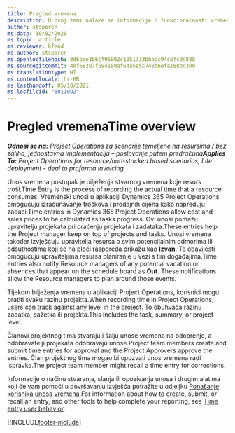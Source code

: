 ```yaml
---
title: Pregled vremena
description: U ovoj temi nalaze se informacije o funkcionalnosti vremena u aplikaciji Dynamics 365 Project Operations.
author: stsporen
ms.date: 10/02/2020
ms.topic: article
ms.reviewer: kfend
ms.author: stsporen
ms.openlocfilehash: 3d6bee3bbcf96002c1951733bbacc94c6fc9d888
ms.sourcegitcommit: 40f68387f594180af64a5e5c748b6efa188bd300
ms.translationtype: HT
ms.contentlocale: hr-HR
ms.lasthandoff: 05/10/2021
ms.locfileid: "6011092"
---
```

# <a name="time-overview"></a><span data-ttu-id="dc0fe-103">Pregled vremena</span><span class="sxs-lookup"><span data-stu-id="dc0fe-103">Time overview</span></span>

<span data-ttu-id="dc0fe-104">_**Odnosi se na:** Project Operations za scenarije temeljene na resursima / bez zaliha, jednostavna implementacija – poslovanje putem predračuna_</span><span class="sxs-lookup"><span data-stu-id="dc0fe-104">_**Applies To:** Project Operations for resource/non-stocked based scenarios, Lite deployment - deal to proforma invoicing_</span></span>

<span data-ttu-id="dc0fe-105">Unos vremena postupak je bilježenja stvarnog vremena koje resurs troši.</span><span class="sxs-lookup"><span data-stu-id="dc0fe-105">Time Entry is the process of recording the actual time that a resource consumes.</span></span> <span data-ttu-id="dc0fe-106">Vremenski unosi u aplikaciji Dynamics 365 Project Operations omogućuju izračunavanje troškova i prodajnih cijena kako napreduju zadaci.</span><span class="sxs-lookup"><span data-stu-id="dc0fe-106">Time entries in Dynamics 365 Project Operations allow cost and sales prices to be calculated as tasks progress.</span></span> <span data-ttu-id="dc0fe-107">Ovi unosi pomažu upravitelju projekata pri praćenju projekata i zadataka.</span><span class="sxs-lookup"><span data-stu-id="dc0fe-107">These entries help the Project manager keep on top of projects and tasks.</span></span> <span data-ttu-id="dc0fe-108">Unosi vremena također izvješćuju upravitelja resursa o svim potencijalnim odmorima ili odsutnostima koji se na ploči rasporeda prikažu kao **Izvan**. Te obavijesti omogućuju upraviteljima resursa planiranje u vezi s tim događajima.</span><span class="sxs-lookup"><span data-stu-id="dc0fe-108">Time entries also notify Resource managers of any potential vacation or absences that appear on the schedule board as **Out**. These notifications allow the Resource managers to plan around those events.</span></span>

<span data-ttu-id="dc0fe-109">Tijekom bilježenja vremena u aplikaciji Project Operations, korisnici mogu pratiti svaku razinu projekta.</span><span class="sxs-lookup"><span data-stu-id="dc0fe-109">When recording time in Project Operations, users can track against any level in the project.</span></span> <span data-ttu-id="dc0fe-110">To obuhvaća razinu zadatka, sažetka ili projekta.</span><span class="sxs-lookup"><span data-stu-id="dc0fe-110">This includes the task, summary, or project level.</span></span>

<span data-ttu-id="dc0fe-111">Članovi projektnog tima stvaraju i šalju unose vremena na odobrenje, a odobravatelji projekata odobravaju unose.</span><span class="sxs-lookup"><span data-stu-id="dc0fe-111">Project team members create and submit time entries for approval and the Project Approvers approve the entries.</span></span> <span data-ttu-id="dc0fe-112">Član projektnog tima mogao bi opozvati unos vremena radi ispravka.</span><span class="sxs-lookup"><span data-stu-id="dc0fe-112">The project team member might recall a time entry for corrections.</span></span>

<span data-ttu-id="dc0fe-113">Informacije o načinu stvaranja, slanja ili opozivanja unosa i drugim alatima koji će vam pomoći u dovršavanju izvješća potražite u odjeljku [Ponašanje korisnika unosa vremena](ui-behavior-time.md).</span><span class="sxs-lookup"><span data-stu-id="dc0fe-113">For information about how to create, submit, or recall an entry, and other tools to help complete your reporting, see [Time entry user behavior](ui-behavior-time.md).</span></span>



[!INCLUDE[footer-include](../includes/footer-banner.md)]